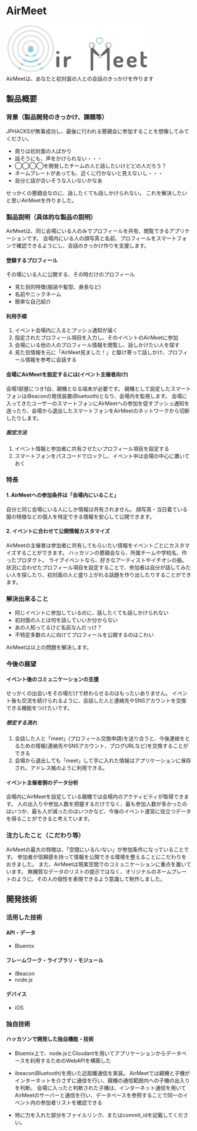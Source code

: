 # AirMeet
![screen_main](https://github.com/jphacks/TK_08/blob/master/Design/Logo/AirMeet-color_heart.png)   
AirMeetは、あなたと初対面の人との会話のきっかけを作ります

## 製品概要
### 背景（製品開発のきっかけ、課題等）
JPHACKSが無事成功し、最後に行われる懇親会に参加することを想像してみてください。

* 周りは初対面の人ばかり
* 話そうにも、声をかけられない・・・
* ◯◯◯◯を開発したチームの人と話したいけどどの人だろう？
* ネームプレートがあっても、近くに行かないと見えないし・・・
* 自分と話が合いそうな人いないかなあ

せっかくの懇親会なのに、話したくても話しかけられない。
これを解決したいと思いAirMeetを作りました。

### 製品説明（具体的な製品の説明）
AirMeetは、同じ会場にいる人のみでプロフィールを共有、閲覧できるアプリケーションです。
会場内にいる人の顔写真と名前、プロフィールをスマートフォンで確認できるようにし、会話のきっかけ作りを支援します。

#### 登録するプロフィール
その場にいる人に公開する、その時だけのプロフィール

* 見た目的特徴(服装や髪型、身長など)
* 名前やニックネーム
* 簡単な自己紹介

#### 利用手順
1. イベント会場内に入るとプッシュ通知が届く
2. 指定されたプロフィール項目を入力し、そのイベントのAirMeetに参加
3. 会場にいる他の人のプロフィール情報を閲覧し、話しかけたい人を探す
4. 見た目情報を元に「AirMeet見ました！」と駆け寄って話しかけ、プロフィール情報を参考に会話する

#### 会場にAirMeetを設定するには(イベント主催者向け)
会場1部屋につき1台、親機となる端末が必要です。
親機として設定したスマートフォンはiBeaconの発信装置(Bluetooth)となり、会場内を監視します。
会場に入ってきたユーザーのスマートフォンにAirMeetへの参加を促すプッシュ通知を送ったり、会場から退出したスマートフォンをAirMeetのネットワークから切断したりします。

##### 設定方法
1. イベント情報と参加者に共有させたいプロフィール項目を設定する
2. スマートフォンをパスコードでロックし、イベント中は会場の中心に置いておく

### 特長

#### 1. AirMeetへの参加条件は「会場内にいること」
自分と同じ会場にいる人にしか情報は共有されません。
顔写真・当日着ている服の特徴などの個人を特定できる情報を安心して公開できます。

#### 2. イベントに合わせて公開情報カスタマイズ
AirMeetの主催者は参加者に共有してもらいたい情報をイベントごとにカスタマイズすることができます。
ハッカソンの懇親会なら、所属チームや学校名、作ったプロダクト。
ライブイベントなら、好きなアーティストやイチオシの曲。
状況に合わせたプロフィール項目を設定することで、参加者は自分が話してみたい人を探したり、初対面の人と盛り上がれる話題を作り出したりすることができます。


### 解決出来ること
* 同じイベントに参加しているのに、話したくても話しかけられない
* 初対面の人とは何を話していいか分からない
* あの人知ってるけど名前なんだっけ？
* 不特定多数の人に向けてプロフィールを公開するのはこわい

AirMeetは以上の問題を解決します。

### 今後の展望

#### イベント後のコミュニケーションの支援
せっかくの出会いをその場だけで終わらせるのはもったいありません。
イベント後も交流を続けられるように、会話した人と連絡先やSNSアカウントを交換できる機能をつけたいです。

##### 想定する流れ
1. 会話した人と「meet」(プロフィール交換申請)を送り合うと、今後連絡をとるための情報(連絡先やSNSアカウント、ブログURLなど)を交換することができる
2. 会場から退出しても「meet」して手に入れた情報はアプリケーションに保存され、アドレス帳のように利用できる。

#### イベント主催者側のデータ分析
会場内にAirMeetを設定している親機では会場内のアクティビティが取得できます。
人の出入りや参加人数を把握するだけでなく、最も参加人数が多かったのはいつか、最も人が減ったのはいつかなど、今後のイベント運営に役立つデータを得ることができると考えています。

### 注力したこと（こだわり等）
AirMeetの最大の特徴は、「空間にいる/いない」が参加条件になっていることです。
参加者が信頼感を持って情報を公開できる環境を整えることにこだわりをおきました。 
また、AirMeetは現実空間でのコミュニケーションに重点を置いています。
無機質なデータのリストの提示ではなく、オリジナルのネームプレートのように、その人の個性を表現できるよう意識して制作しました。

## 開発技術
### 活用した技術
#### API・データ
* Bluemix

#### フレームワーク・ライブラリ・モジュール
* iBeacon
* node.js

#### デバイス
* iOS

### 独自技術
#### ハッカソンで開発した独自機能・技術
* Bluemix上で、node.jsとCloudantを用いてアプリケーションからデータベースを利用するためのWebAPIを構築した

* ibeacon(Bluetooth)を用いた近距離通信を実装。
AirMeetでは親機と子機がインターネットを介さずに通信を行い、親機の通信範囲内への子機の出入りを判断。
会場に入ったと判断された子機は、インターネット通信を用いてAirMeetのサーバーと通信を行い、データベースを参照することで同一のイベント内の参加者リストを確認できる


* 特に力を入れた部分をファイルリンク、またはcommit_idを記載してください。

